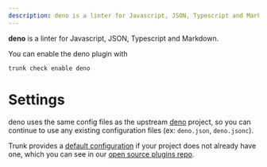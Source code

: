 ```yaml
---
description: deno is a linter for Javascript, JSON, Typescript and Markdown
---
```


**deno** is a linter for Javascript, JSON, Typescript and Markdown.

You can enable the deno plugin with

```shell
trunk check enable deno
```

# Settings

deno uses the same config files as the
upstream [deno](https://deno.land/manual) project, so you can continue to use any
existing configuration files (ex: `deno.json`, `deno.jsonc`).
    

Trunk provides a [default configuration](https://github.com/trunk-io/plugins/tree/main/linters/deno) if your project does not already have one,
which you can see in our [open source plugins repo](https://github.com/trunk-io/plugins/tree/main).
